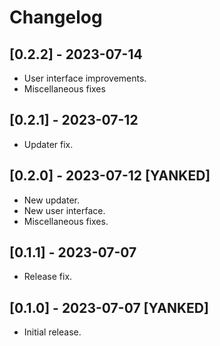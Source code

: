 # Changelog

## [0.2.2] - 2023-07-14

- User interface improvements.
- Miscellaneous fixes

## [0.2.1] - 2023-07-12

- Updater fix.

## [0.2.0] - 2023-07-12 [YANKED]

- New updater.
- New user interface.
- Miscellaneous fixes.

## [0.1.1] - 2023-07-07

- Release fix.

## [0.1.0] - 2023-07-07 [YANKED]

- Initial release.

